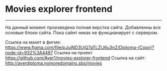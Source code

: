 # Movies explorer frontend
---
На данный момент произведена полная верстка сайта. Добавленны все основые блоки сайта. Пока сайнт никак не функцианирует с сервером.

Ссылка на макет в фигме: https://www.figma.com/file/pJuiND3UjQ7aTLZIJ6u3nZ/Diploma-(Copy)?node-id=932%3A4497
Ccылка на проект https://github.com/Aver1/movies-explorer-frontend 
Ссылка на сайт: http://averdiploma.nomoredomains.sbs/movies